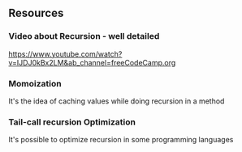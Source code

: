 ## Resources

### Video about Recursion - well detailed
https://www.youtube.com/watch?v=IJDJ0kBx2LM&ab_channel=freeCodeCamp.org

### Momoization

It's the idea of caching values while doing recursion in a method

### Tail-call recursion Optimization

It's possible to optimize recursion in some programming languages